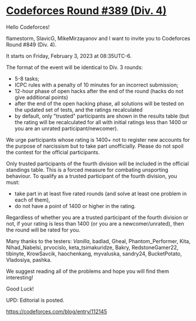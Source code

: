 # [Codeforces Round #389 (Div. 4)](https://codeforces.com/contest/1791)



Hello Codeforces!

flamestorm, SlavicG, MikeMirzayanov and I want to invite you to Codeforces Round #849 (Div. 4).

It starts on Friday, February 3, 2023 at 08:35UTC-6.

The format of the event will be identical to Div. 3 rounds:

- 5-8 tasks;
- ICPC rules with a penalty of 10 minutes for an incorrect submission;
- 12-hour phase of open hacks after the end of the round (hacks do not give additional points)
- after the end of the open hacking phase, all solutions will be tested on the updated set of tests, and the ratings recalculated
- by default, only "trusted" participants are shown in the results table (but the rating will be recalculated for all with initial ratings less than 1400 or you are an unrated participant/newcomer).

We urge participants whose rating is 1400+ not to register new accounts for the purpose of narcissism but to take part unofficially. Please do not spoil the contest for the official participants.

Only trusted participants of the fourth division will be included in the official standings table. This is a forced measure for combating unsporting behaviour. To qualify as a trusted participant of the fourth division, you must:

- take part in at least five rated rounds (and solve at least one problem in each of them),
- do not have a point of 1400 or higher in the rating.

Regardless of whether you are a trusted participant of the fourth division or not, if your rating is less than 1400 (or you are a newcomer/unrated), then the round will be rated for you.

Many thanks to the testers: _Vanilla_, badlad, Gheal, Phantom_Performer, Kita, Nihad_Nabelsi, prvocislo, keta_tsimakuridze, Bakry, RedstoneGamer22, tibinyte, KrowSavcik, haochenkang, myvaluska, sandry24, BucketPotato, Vladosiya, pashka.

We suggest reading all of the problems and hope you will find them interesting!

Good Luck!

UPD: Editorial is posted.

https://codeforces.com/blog/entry/112145
